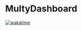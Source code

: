 # MultyDashboard
[![wakatime](https://wakatime.com/badge/user/018bde5c-8a67-48c9-9851-d6dc7c5909dc/project/018c1bc2-af1b-4e46-8094-c3d4f4a67225.svg)](https://wakatime.com/badge/user/018bde5c-8a67-48c9-9851-d6dc7c5909dc/project/018c1bc2-af1b-4e46-8094-c3d4f4a67225)
